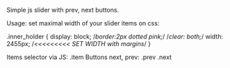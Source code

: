 Simple js slider with prev, next buttons.

Usage: set maximal width of your slider items on css:

.inner_holder {
            display: block;
            /*border:2px dotted pink;*/
            /*clear: both;*/
            width: 2455px; /*<<<<<<<<< SET WIDTH with margins*/
        }
        
Items selector via JS:
.item
Buttons next, prev:
.prev
.next

